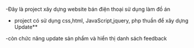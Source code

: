 -Đây là project xây dựng website bán điện thoại sử dụng làm đồ án

- project có sử dụng css,html, JavaScript,jquery, php thuần để xây dựng
Update**

-còn chức năng update sản phẩm và hiển thị danh sách  feedback
